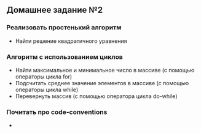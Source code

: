 ## Домашнее задание №2

### Реализовать простенький алгоритм
 * Найти решение квадратичного уравнения
### Алгоритм с использованием циклов
 * Найти максимальное и минимальное число в массиве (с помощью операторы цикла for)
 * Подсчитать среднее значение элементов в массиве (с помощью операторы цикла while)
 * Перевернуть массив (с помощью оператора цикла do-while)
### Почитать про code-conventions
 *